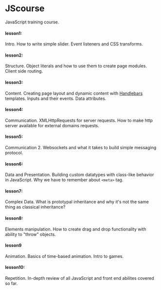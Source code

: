 # JScourse
JavaScript training course.

#### lesson1:
Intro. How to write simple slider. Event listeners and CSS transforms.

#### lesson2:
Structure. Object literals and how to use them to create page modules. Client side routing.

#### lesson3:
Content. Creating page layout and dynamic content with [Handlebars](http://handlebarsjs.com/) templates.
Inputs and their events. Data attributes.

#### lesson4:
Communication. XMLHttpRequests for server requests. How to make http server available for external domains requests.

#### lesson5:
Communication 2. Websockets and what it takes to build simple messaging protocol.

#### lesson6:
Data and Presentation. Building custom datatypes with class-like behavior in JavaScript. Why we have to remember about `<meta>` tag.

#### lesson7:
Complex Data. What is prototypal inheritance and why it's not the same thing as classical inheritance?

#### lesson8:
Elements manipulation. How to create drag and drop functionality with ability to "throw" objects.

#### lesson9
Animation. Basics of time-based animation. Intro to games.

#### lesson10:
Repetition. In-depth review of all JavaScript and front end abilites covered so far.
